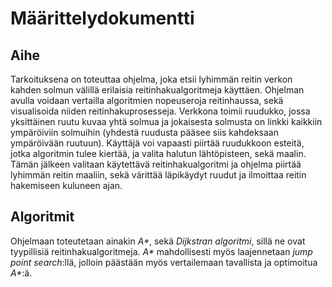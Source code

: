 # Määrittelydokumentti

## Aihe

Tarkoituksena on toteuttaa ohjelma, joka etsii lyhimmän reitin verkon kahden solmun välillä erilaisia reitinhakualgoritmeja käyttäen. 
Ohjelman avulla voidaan vertailla algoritmien nopeuseroja reitinhaussa, sekä visualisoida niiden reitinhakuprosesseja.
Verkkona toimii ruudukko, jossa yksittäinen ruutu kuvaa yhtä solmua ja jokaisesta solmusta on linkki kaikkiin ympäröiviin solmuihin (yhdestä ruudusta pääsee siis kahdeksaan ympäröivään ruutuun).
Käyttäjä voi vapaasti piirtää ruudukkoon esteitä, jotka algoritmin tulee kiertää, ja valita halutun lähtöpisteen, sekä maalin. 
Tämän jälkeen valitaan käytettävä reitinhakualgoritmi ja ohjelma piirtää lyhimmän reitin maaliin, sekä värittää läpikäydyt ruudut ja ilmoittaa reitin hakemiseen kuluneen ajan. 

## Algoritmit

Ohjelmaan toteutetaan ainakin _A*_, sekä _Dijkstran algoritmi_, sillä ne ovat tyypillisiä reitinhakualgoritmeja. _A*_ mahdollisesti myös laajennetaan
_jump point search_:llä, jolloin päästään myös vertailemaan tavallista ja optimoitua _A*_:ä.
